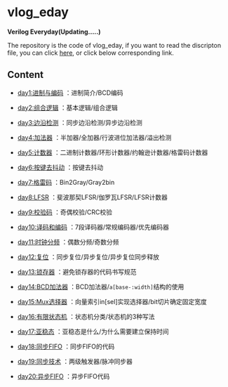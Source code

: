 # vlog_eday
**Verilog Everyday(Updating.....)**

The repository is the code of vlog_eday, if you want to read the discripton file, you can click [here](https://xlinwei.github.io/docs/vlog_eday/index.html), or click below corresponding link.

## Content

- [day1:进制与编码](https://xlinwei.github.io/docs/vlog_eday/vlog_day01.html)
：进制简介/BCD编码

- [day2:组合逻辑](https://xlinwei.github.io/docs/vlog_eday/vlog_day02.html)
：基本逻辑/组合逻辑

- [day3:边沿检测](https://xlinwei.github.io/docs/vlog_eday/vlog_day03.html)
：同步边沿检测/异步边沿检测

- [day4:加法器](https://xlinwei.github.io/docs/vlog_eday/vlog_day04.html)
：半加器/全加器/行波进位加法器/溢出检测

- [day5:计数器](https://xlinwei.github.io/docs/vlog_eday/vlog_day05.html)
：二进制计数器/环形计数器/约翰逊计数器/格雷码计数器

- [day6:按键去抖动](https://xlinwei.github.io/docs/vlog_eday/vlog_day06.html)
：按键去抖动

- [day7:格雷码](https://xlinwei.github.io/docs/vlog_eday/vlog_day07.html)
：Bin2Gray/Gray2bin

- [day8:LFSR](https://xlinwei.github.io/docs/vlog_eday/vlog_day08.html)
：斐波那契LFSR/伽罗瓦LFSR/LFSR计数器

- [day9:校验码](https://xlinwei.github.io/docs/vlog_eday/vlog_day09.html)
：奇偶校验/CRC校验

- [day10:译码和编码](https://xlinwei.github.io/docs/vlog_eday/vlog_day10.html)
：7段译码器/常规编码器/优先编码器

- [day11:时钟分频](https://xlinwei.github.io/docs/vlog_eday/vlog_day11.html)
：偶数分频/奇数分频

- [day12:复位](https://xlinwei.github.io/docs/vlog_eday/vlog_day12.html)
：同步复位/异步复位/异步复位同步释放

- [day13:锁存器](https://xlinwei.github.io/docs/vlog_eday/vlog_day13.html)
：避免锁存器的代码书写规范

- [day14:BCD加法器](https://xlinwei.github.io/docs/vlog_eday/vlog_day14.html)
：BCD加法器/`a[base-:width]`结构的使用

- [day15:Mux选择器](https://xlinwei.github.io/docs/vlog_eday/vlog_day15.html)
：向量索引in[sel]实现选择器/bit切片确定固定宽度

- [day16:有限状态机](https://xlinwei.github.io/docs/vlog_eday/vlog_day16.html)
：状态机分类/状态机的3种写法

- [day17:亚稳态](https://xlinwei.github.io/docs/vlog_eday/vlog_day17.html)
：亚稳态是什么/为什么需要建立保持时间

- [day18:同步FIFO](https://xlinwei.github.io/docs/vlog_eday/vlog_day18.html)
：同步FIFO的代码

- [day19:同步技术](https://xlinwei.github.io/docs/vlog_eday/vlog_day19.html)
：两级触发器/脉冲同步器

- [day20:异步FIFO](https://xlinwei.github.io/docs/vlog_eday/vlog_day20.html)
：异步FIFO代码
